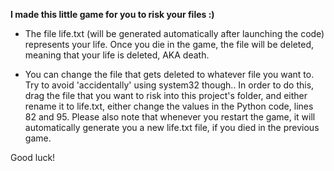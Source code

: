 **I made this little game for you to risk your files :)**


- The file life.txt (will be generated automatically after launching the code) represents your life. Once you die in the game, the file will be deleted, meaning that your life is deleted, AKA death.

- You can change the file that gets deleted to whatever file you want to. Try to avoid 'accidentally' using system32 though..
     In order to do this, drag the file that you want to risk into this project's folder, and either rename it to life.txt, either change the values in the Python code, lines 82 and 95.
     Please also note that whenever you restart the game, it will automatically generate you a new life.txt file, if you died in the previous game.


Good luck!
